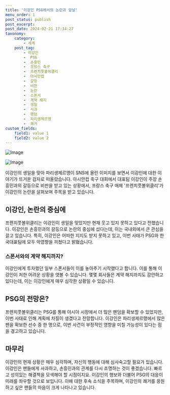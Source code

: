 ```yaml
---
title: '이강인 PSG에서의 논란과 앞날'
menu_order: 1
post_status: publish
post_excerpt: 
post_date: 2024-02-21 17:34:27
taxonomy:
    category:
        - 세계
    post_tag:
        - 이강인
        -  PSG
        -  손흥민
        -  프랑스 축구
        -  프렌치풋볼위클리
        -  아시안컵
        -  갈등
        -  비판
        -  논란
        -  스폰서
        -  계약 해지
        -  생일
        -  사과
        -  팬덤
        -  파리생제르맹
        -  쾌거
custom_fields:
    field1: value 1
    field2: value 2
---
```


![Image](https://imgnews.pstatic.net/image/016/2024/02/21/20240220050017_0_20240221070301170.jpg?type=w647)

![Image](https://imgnews.pstatic.net/image/016/2024/02/21/20240220050018_0_20240221070301174.gif?type=w647)

이강인의 생일을 맞아 파리생제르맹이 SNS에 올린 이미지를 보면서 이강인에 대한 이야기가 뜨거운 감자로 떠올랐습니다. 아시안컵 축구 대회에서 대표팀 이강인이 주장 손흥민과의 갈등으로 비판을 받고 있는 상황에서, 프랑스 축구 매체 '프렌치풋볼위클리'가 이강인의 논란을 살펴보며 주목을 받고 있습니다.
## 이강인, 논란의 중심에
프렌치풋볼위클리는 이강인이 생일을 맞았지만 현재 웃고 있지 못하고 있다고 전했습니다. 이강인은 손흥민과의 갈등으로 논란의 중심에 섰다는데, 이는 국내외에서 큰 관심을 끌고 있습니다. 특히, 이강인은 어떠한 지지도 받지 못하고 있고, 이번 사태가 PSG와 한국대표팀에 모두 악영향을 끼쳤다고 밝혔습니다.
### 스폰서와의 계약 해지까지?
이강인에게 투자했던 일부 스폰서들이 이를 놓아주기 시작했다고 합니다. 이를 통해 이강인이 처한 어려운 상황을 엿볼 수 있습니다. 몇몇 회사들은 계약 해지까지도 감안하고 있다는데, 이는 이강인에게 매우 심각한 상황일 수 있습니다.
## PSG의 전망은?
프렌치풋볼위클리는 PSG를 통해 아시아 시장에서 더 많은 팬덤을 확보할 수 있었지만, 이번 사태로 인해 계획에 차질이 생겼다고 전망합니다. 이강인은 파리생제르맹에서 많은 팬을 확보한 선수 중 한 명으로, 이번 사건이 부정적인 영향을 미칠 가능성이 있다는 점을 경고하고 있습니다.
## 마무리
이강인의 현재 상황은 매우 심각하며, 자신의 행동에 대해 심사숙고할 필요가 있습니다. 이강인은 팬들에게 사과하고, 손흥민과의 관계를 다시 조명하는 것이 좋겠습니다. 빠르고 성의있는 해결책을 모색해야 할 시점이지요. 이강인의 행보와 더불어 PSG의 대응이 미래를 좌우할 것으로 보입니다. 이에 대한 후속 소식을 주목하며, 이강인의 쾌거를 응원하고 싶은 팬들의 마음이 크게 나타나고 있습니다.
